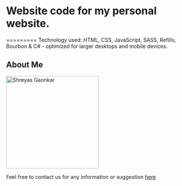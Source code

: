 # Website code for my personal website.
=========
Technology used: HTML, CSS, JavaScript, SASS, Refills, Bourbon & C# - optimized for larger desktops and mobile devices. 

## About Me

<img src="http://beta.shreyasg.com/images/srg.png" width="250" alt="Shreyas Gaonkar">

Feel free to contact us for any information or suggestion [here](mailto:shreyas.gaonkar@yahoo.com)

